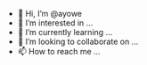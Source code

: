 - 👋 Hi, I’m @ayowe
- 👀 I’m interested in ...
- 🌱 I’m currently learning ...
- 💞️ I’m looking to collaborate on ...
- 📫 How to reach me ...

<!---
ayowe/ayowe is a ✨ special ✨ repository because its `README.md` (this file) appears on your GitHub profile.
You can click the Preview link to take a look at your changes.
--->
